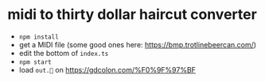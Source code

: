 # midi to thirty dollar haircut converter

- `npm install`
- get a MIDI file (some good ones here: <https://bmp.trotlinebeercan.com/>)
- edit the bottom of `index.ts`
- `npm start`
- load `out.🗿` on https://gdcolon.com/%F0%9F%97%BF
